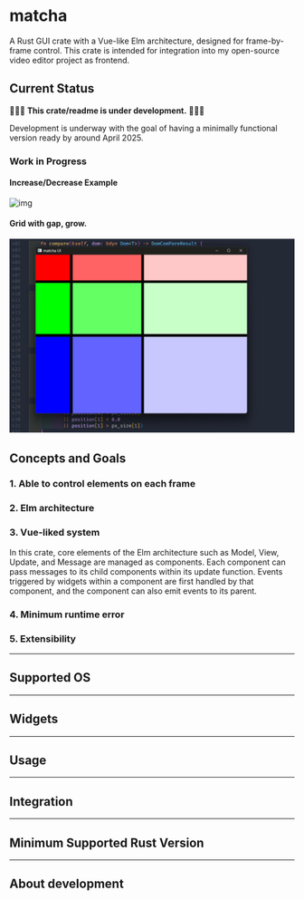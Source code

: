 # matcha

A Rust GUI crate with a Vue-like Elm architecture, designed for frame-by-frame control. This crate is intended for integration into my open-source video editor project as frontend.

<!--
[Web DEMO(under preparation)](./)

[Official Site(under preparation)](./)
-->

## Current Status

🚧🚧🚧 **This crate/readme is under development.** 🚧🚧🚧

Development is underway with the goal of having a minimally functional version ready by around April 2025.

### Work in Progress

#### Increase/Decrease Example

![img](./docs/increase_decrease_2024-12-18.gif)

#### Grid with gap, grow.

![img](./docs/grid_2024-12-31.png)

## Concepts and Goals

### 1. Able to control elements on each frame

### 2. Elm architecture

### 3. Vue-liked system

In this crate, core elements of the Elm architecture such as Model, View, Update, and Message are managed as components. Each component can pass messages to its child components within its update function. Events triggered by widgets within a component are first handled by that component, and the component can also emit events to its parent.

### 4. Minimum runtime error

### 5. Extensibility

---

## Supported OS

---

## Widgets

---

## Usage

---

## Integration

---

## Minimum Supported Rust Version

---

## About development
